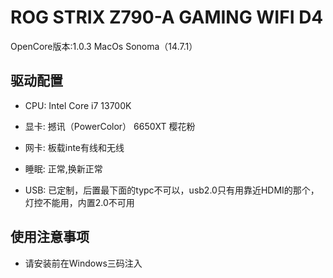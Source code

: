 # ROG STRIX Z790-A GAMING WIFI D4
OpenCore版本:1.0.3
MacOs Sonoma（14.7.1）
## 驱动配置
* CPU: Intel Core i7 13700K 

* 显卡: 撼讯（PowerColor） 6650XT 樱花粉

* 网卡: 板载inte有线和无线

* 睡眠: 正常,换新正常

* USB: 已定制，后置最下面的typc不可以，usb2.0只有用靠近HDMI的那个，灯控不能用，内置2.0不可用

## 使用注意事项
* 请安装前在Windows三码注入
